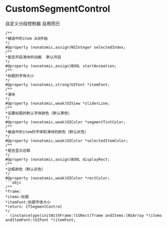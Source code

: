 # CustomSegmentControl
自定义分段控制器
自用而已
```objc
/**
*被选中的item 从0开始
*/
#@property (nonatomic,assign)NSInteger selectedIndex;
/**
*是否开启滑块的动画  默认开启
*/
#@property (nonatomic,assign)BOOL startAnimation;
/**
*标题的字体大小
*/
#@property (nonatomic,strong)UIFont *itemFont;
/**
*滑块
*/
#@property (nonatomic,weak)UIView *sliderLine;
/**
*设置标题的默认字体颜色（默认黑色）
*/
#@property (nonatomic,weak)UIColor *segmentTintColor;
/**
*被选中的item的字体和滑块的颜色（默认灰色）
*/
#@property (nonatomic,weak)UIColor *selectedItemColor;
/**
*是否显示边框
*/
#@property (nonatomic,assign)BOOL displayRect;
/**
*边框颜色（默认灰色）
*/
#@property (nonatomic,weak)UIColor *rectColor;
```objc
/**
*frame:
*items:标题
*itemFont:标题字体大小
*return: CTSegmentControl
*/
- (instancetype)initWithFrame:(CGRect)frame andItems:(NSArray *)items andItemFont:(UIFont *)itemFont;
